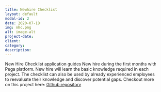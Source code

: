 ```yaml
---
title: Newhire Checklist
layout: default
modal-id: 2
date: 2020-07-18
img: nhc.png
alt: image-alt
project-date: 
client: 
category:
description:
---
```


New Hire Checklist application guides New hire during the first months with Pega platform. New hire will learn the basic knowledge required in each project. The checklist can also be used by already experienced employees to reevaluate their knowledge and discover potential gaps. Checkout more on this project here: [Github repository](https://github.com/kamiljaneczek/Newhire-Checklist)



